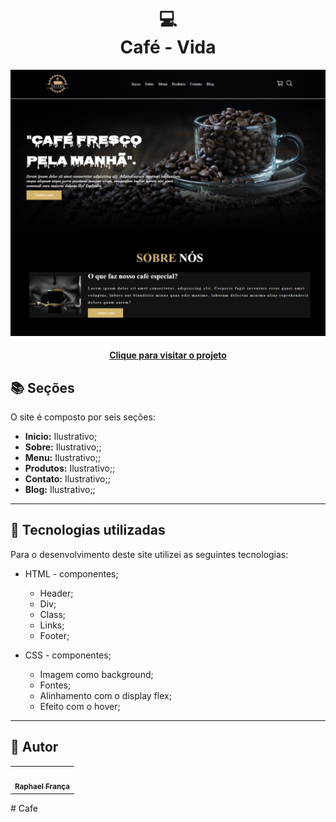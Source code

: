  <h1 align="center">
  💻<br>Café  - Vida
</h1>

![Resultado final do projeto](/assets/template.jpeg)
<h4 align="center"><a href="https://cafe-vida.netlify.app/">Clique para visitar o projeto</a></h4>


## 📚 Seções

O site é composto por seis seções:

- **Inicio:** Ilustrativo;
- **Sobre:** Ilustrativo;;
- **Menu:** Ilustrativo;;
- **Produtos:** Ilustrativo;;
- **Contato:** Ilustrativo;;
- **Blog:** Ilustrativo;;


---

## 💼 Tecnologias utilizadas

Para o desenvolvimento deste site utilizei as seguintes tecnologias:

- HTML - componentes;
   - Header;
   - Div;
   - Class;
   - Links;
   - Footer;
  
- CSS - componentes;
  -  Imagem como background;
   - Fontes;
   - Alinhamento com o display flex;
   - Efeito com o hover;


---

<h2>🦄 Autor</h2>

<table>
  <tr>
    <td align="center">
      <a href="https://github.com/iuricode">
        <img src="https://th.bing.com/th/id/OIP.AiDM_3jLeUPrxZfB7EeuwwAAAA?pid=ImgDet&rs=1" width="100px;" alt=""/><br>
        <sub>
          <b>Raphael França</b>
        </sub>
      </a>
    </td>
  </tr>
</table>
# Cafe
 
